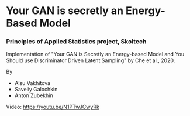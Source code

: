 # Your GAN is secretly an Energy-Based Model
### Principles of Applied Statistics project, Skoltech

Implementation of "Your GAN is Secretly an Energy-based Model and You Should use Discriminator Driven Latent Sampling" by Che et al., 2020.

By
- Alsu Vakhitova
- Saveliy Galochkin
- Anton Zubekhin

Video: https://youtu.be/N1PTwJCwyRk
